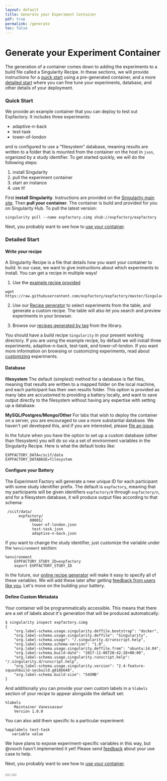 ```yaml
---
layout: default
title: Generate your Experiment Container
pdf: true
permalink: /generate
toc: false
---
```


# Generate your Experiment Container
The generation of a container comes down to adding the experiments to a build file called a Singularity Recipe. In these sections, we will provide instructions for a [quick start](#quick-start) using a pre-generated container, and a more [detailed start](#detailed-start) where you can fine tune your experiments, database, and other details of your deployment.

### Quick Start
We provide an example container that you can deploy to test out Expfactory. It includes three experiments:

 - adaptive-n-back
 - test-task
 - tower-of-london

and is configured to use a "filesystem" database, meaning results are written to a folder that is mounted from the container on the host in `json`, organized by a study identifier. To get started quickly, we will do the following steps:

 1. install Singularity
 2. pull the experiment container
 3. start an instance
 4. use it!


First **install Singularity**. Instructions are provided on the [Singularity main site](https://singularityware.github.io/install-linux). Then **pull your container**. The container is build and provided for you on Singularity Hub. To pull the latest version:

```
singularity pull --name expfactory.simg shub://expfactory/expfactory
```

Next, you probably want to see how to [use your container](/expfactory/usage.html).


### Detailed Start

#### Write your recipe
A Singularity Recipe is a file that details how you want your container to build. In our case, we want to give instructions about which experiments to install. You can get a recipe in multiple ways!

1. Use the [example recipe provided](https://github.com/expfactory/expfactory/blob/master/Singularity)

```
wget https://raw.githubusercontent.com/expfactory/expfactory/master/Singularity
```

2. Use our [Recipe generator](https://www.github.com/expfactory/experiments/) to select experiments from the table, and generate a custom recipe. The table will also let you search and preview experiments in your browser.

3. Browse our [recipes generated by tag](https://www.github.com/expfactory/experiments/recipes) from the library.

You should have a build recipe `Singularity` in your present working directory. If you are using the example recipe, by default we will install three experiments, adaptive-n-back, test-task, and tower-of-london. If you want more information on browsing or customizing experiments, read about [customizing](1-generate-custom.md) experiments.

#### Database

**filesystem**
The default (simplest) method for a database is flat files, meaning that results are written to a mapped folder on the local machine, and each participant has their own results folder. This option is provided as many labs are accustomed to providing a battery locally, and want to save output directly to the filesystem without having any expertise with setting up a database.

**MySQL/Postgres/Mongo/Other**
For labs that wish to deploy the container on a server, you are encouraged to use a more substantial database. We haven't yet developed this, and if you are interested, please [file an issue](https://github.com/expfactory/expfactory).

In the future when you have the option to set up a custom database (other than filesystem) you will do so via a set of environment variables in the Singularity Recipe. Here is what the default looks like:

```
EXPFACTORY_DATA=/scif/data
EXPFACTORY_DATABASE=filesystem 
```

#### Configure your Battery
The Experiment Factory will generate a new unique ID for each participant with some study idenitifier prefix. The default is `expfactory`, meaning that my participants will be given identifiers `expfactory/0` through `expfactory/n`, and for a filesystem database, it will produce output files according to that schema:

```
 /scif/data/
      expfactory/
           00001/
            tower-of-london.json
            test-task.json
            adaptive-n-back.json
```

If you want to change the study identifier, just customize the variable under the `%environment` section:

```
%environment
    EXPFACTORY_STUDY_ID=expfactory
    export EXPFACTORY_STUDY_ID
```

In the future, our [online recipe generator](https://expfactory.github.io/experiments/generate) will make it easy to specify all of these variables. We will add these later after getting [feedback from users like you](https://www.github.com/expfactory/expfactory/issues). Let's move on the building your battery.

#### Define Custom Metadata
Your container will be programmatically accessible. This means that there are a set of labels about it's generation that will be produced automatically:

```
$ singularity inspect expfactory.simg
{
    "org.label-schema.usage.singularity.deffile.bootstrap": "docker",
    "org.label-schema.usage.singularity.deffile": "Singularity",
    "org.label-schema.usage": "/.singularity.d/runscript.help",
    "org.label-schema.schema-version": "1.0",
    "org.label-schema.usage.singularity.deffile.from": "ubuntu:14.04",
    "org.label-schema.build-date": "2017-11-06T20:42:28+00:00",
    "org.label-schema.usage.singularity.runscript.help": "/.singularity.d/runscript.help",
    "org.label-schema.usage.singularity.version": "2.4-feature-squashbuild-secbuild.g818b648",
    "org.label-schema.build-size": "545MB"
}
```

And additionally you can provide your own custom labels in a `%labels` section of your recipe to appear alongside the default set:

```
%labels
    Maintainer Vanessasaur
    Version 1.0.0
```

You can also add them specific to a particular experiment:

```
%applabels test-task
   variable value
```

We have plans to expose experiment-specific variables in this way, but @vsoch hasn't implemented it yet! Please send [feedback](https://www.github.com/expfactory/expfactory/issues) about your use case to help.

Next, you probably want to see how to [use your container](/expfactory/usage.html).

<div>
    <a href="/expfactory/"><button class="previous-button btn btn-primary"><i class="fa fa-chevron-left"></i> </button></a>
    <a href="/expfactory/usage.html"><button class="next-button btn btn-primary"><i class="fa fa-chevron-right"></i> </button></a>
</div><br>

